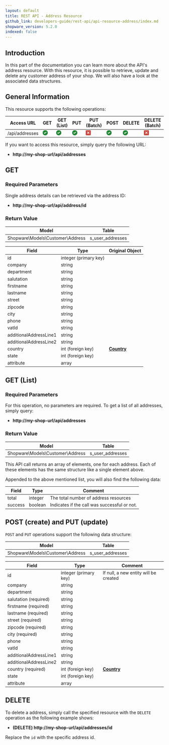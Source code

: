 ```yaml
---
layout: default
title: REST API - Address Resource
github_link: developers-guide/rest-api/api-resource-address/index.md
shopware_version: 5.2.0
indexed: false
---
```


## Introduction

In this part of the documentation you can learn more about the API's address resource. With this resource, it is possible to retrieve, update and delete any customer address of your shop. We will also have a look at the associated data structures.

## General Information

This resource supports the following operations:

|  Access URL                 | GET                   | GET (List)            | PUT                    | PUT (Batch)         | POST                 | DELETE                | DELETE (Batch)      |
|-----------------------------|-----------------------|-----------------------|------------------------|---------------------|----------------------|-----------------------|---------------------|
| /api/addresses              | ![Yes](../img/yes.png) | ![Yes](../img/yes.png) |  ![Yes](../img/yes.png) | ![No](../img/no.png) | ![Yes](../img/yes.png) | ![Yes](../img/yes.png) | ![No](../img/no.png) |

If you want to access this resource, simply query the following URL:

* **http://my-shop-url/api/addresses**

## GET

### Required Parameters
Single address details can be retrieved via the address ID:

* **http://my-shop-url/api/address/id**

### Return Value
| Model					             | Table			|
|------------------------------------|------------------|
| Shopware\Models\Customer\Address   | s_user_addresses |


| Field                    | Type                  | Original Object                                                               |
|--------------------------|-----------------------|-------------------------------------------------------------------------------|
| id				       | integer (primary key) | 							                                                  |
| company                  | string                |       											                              |
| department               | string                |       											                              |
| salutation               | string                |       											                              |
| firstname                | string                |       											                              |
| lastname                 | string                |       											                              |
| street                   | string                |       											                              |
| zipcode                  | string                |       											                              |
| city                     | string                |       											                              |
| phone                    | string                |       											                              |
| vatId                    | string                |       											                              |
| additionalAddressLine1   | string                |       											                              |
| additionalAddressLine2   | string                |       											                              |
| country	               | int (foreign key)	   | **[Country](../models/#country)**                                            |
| state	                   | int (foreign key)	   |                                                                              |
| attribute                | array                 | 														                      |

## GET (List)

### Required Parameters

For this operation, no parameters are required.
To get a list of all addresses, simply query:

* **http://my-shop-url/api/addresses**

### Return Value

| Model					             | Table			|
|------------------------------------|------------------|
| Shopware\Models\Customer\Address   | s_user_addresses     |


This API call returns an array of elements, one for each address. Each of these elements has the same structure like a single element above.

Appended to the above mentioned list, you will also find the following data:

| Field               | Type                  | Comment			                                |
|---------------------|-----------------------|-------------------------------------------------|
| total				  | integer				  | The total number of address resources          |
| success		      | boolean				  | Indicates if the call was successful or not.	|


## POST (create) and PUT (update)
`POST` and `PUT` operations support the following data structure:

| Model					             | Table			|
|------------------------------------|------------------|
| Shopware\Models\Customer\Address   | s_user_addresses |

| Field                    | Type                  | Comment                                              |
|--------------------------|-----------------------|------------------------------------------------------|
| id     	               | integer (primary key) | If null, a new entity will be created    	          |
| company                  | string                |       											      |
| department               | string                |       											      |
| salutation (required)    | string                |       											      |
| firstname (required)     | string                |       											      |
| lastname (required)      | string                |       											      |
| street (required)        | string                |       											      |
| zipcode (required)       | string                |       											      |
| city (required)          | string                |       											      |
| phone                    | string                |       											      |
| vatId                    | string                |       											      |
| additionalAddressLine1   | string                |       											      |
| additionalAddressLine2   | string                |       											      |
| country (required)	   | int (foreign key)	   | **[Country](../models/#country)**                    |
| state	                   | int (foreign key)	   |                                                      |
| attribute     	       | array				   |                                                      |


## DELETE
To delete a address, simply call the specified resource with the `DELETE` operation as the following example shows:

* **(DELETE) http://my-shop-url/api/addresses/id**

Replace the `id` with the specific address id.
